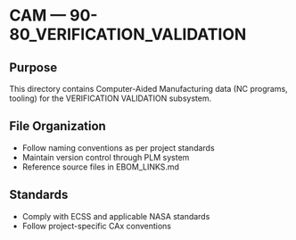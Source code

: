 # CAM — 90-80_VERIFICATION_VALIDATION

## Purpose

This directory contains Computer-Aided Manufacturing data (NC programs, tooling) for the VERIFICATION VALIDATION subsystem.

## File Organization

- Follow naming conventions as per project standards
- Maintain version control through PLM system
- Reference source files in EBOM_LINKS.md

## Standards

- Comply with ECSS and applicable NASA standards
- Follow project-specific CAx conventions
